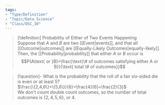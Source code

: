 ```yaml
---  
tags:  
- "Type/Definition"  
- "Topic/Data_Science"  
- "Class/DSC_10"  
---  
```

  
> [!definition] Probability of Either of Two Events Happening  
> Suppose that $A$ and $B$ are two [[Event|events]], and that all [[Outcome|outcomes]] are [[Equally-Likely Outcomes|equally-likely]]. Then, the [[Probability|probability]] that either $A$ or $B$ occur is $$P(A\text{ or }B)=\frac{\text{\# of outcomes satisfying either A or B}}{\text{ total \# of outcomes}}$$  
  
> [!question]- What is the probability that the roll of a fair six-sided die is even or at least 5?  
> $\frac{\{2,4,6\}+\{5,6\}}{6}=\frac{4}{6}=\frac{2}{3}$  
> We don't count double count outcomes, so the number of total outcomes is $\{2,4,5,6\}$, or $4$.  
